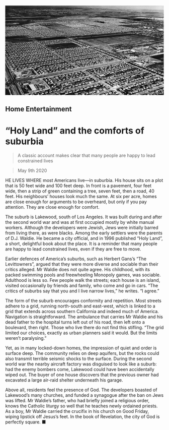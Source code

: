 ![](./images/20200509_BKP505.jpg)

## Home Entertainment

# “Holy Land” and the comforts of suburbia

> A classic account makes clear that many people are happy to lead constrained lives

> May 9th 2020

HE LIVES WHERE most Americans live—in suburbia. His house sits on a plot that is 50 feet wide and 100 feet deep. In front is a pavement, four feet wide, then a strip of green containing a tree, seven feet, then a road, 40 feet. His neighbours’ houses look much the same. At six per acre, homes are close enough for arguments to be overheard, but only if you pay attention. They are close enough for comfort.

The suburb is Lakewood, south of Los Angeles. It was built during and after the second world war and was at first occupied mostly by white manual workers. Although the developers were Jewish, Jews were initially barred from living there, as were blacks. Among the early settlers were the parents of D.J. Waldie. He became a city official, and in 1996 published “Holy Land”, a short, delightful book about the place. It is a reminder that many people are happy to lead constrained lives, even if they are free to move.

Earlier defences of America’s suburbs, such as Herbert Gans’s “The Levittowners”, argued that they were more diverse and sociable than their critics alleged. Mr Waldie does not quite agree. His childhood, with its packed swimming pools and freewheeling Monopoly games, was sociable. Adulthood is less so. Few people walk the streets; each house is an island, visited occasionally by friends and family, who come and go in cars. “The critics of suburbs say that you and I live narrow lives,” he writes. “I agree.”

The form of the suburb encourages conformity and repetition. Most streets adhere to a grid, running north-south and east-west, which is linked to a grid that extends across southern California and indeed much of America. Navigation is straightforward. The ambulance that carries Mr Waldie and his dead father to the hospital turns left out of his road, then left onto a boulevard, then right. Those who live there do not find this stifling. “The grid limited our choices, exactly as urban planners said it would. But the limits weren’t paralysing.”

Yet, as in many locked-down homes, the impression of quiet and order is surface deep. The community relies on deep aquifers, but the rocks could also transmit terrible seismic shocks to the surface. During the second world war the nearby aircraft factory was disguised to look like a suburb: had the enemy bombers come, Lakewood could have been accidentally wiped out. The buyer of one house discovers that the previous owner had excavated a large air-raid shelter underneath his garage.

Above all, residents feel the presence of God. The developers boasted of Lakewood’s many churches, and funded a synagogue after the ban on Jews was lifted. Mr Waldie’s father, who had briefly joined a religious order, knows the Catholic liturgy so well that he teaches newly ordained priests. As a boy, Mr Waldie carried the crucifix in his church on Good Friday, wiping lipstick off Jesus’s feet. In the book of Revelation, the city of God is perfectly square. ■